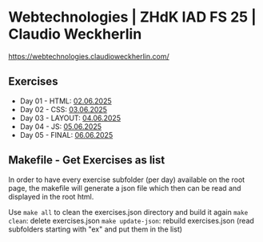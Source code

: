 # Webtechnologies | ZHdK IAD FS 25 | Claudio Weckherlin

https://webtechnologies.claudioweckherlin.com/

## Exercises

- Day 01 - HTML: [02.06.2025](/ex01_02_06_25_html/)
- Day 02 - CSS: [03.06.2025](/ex02_03_06_25_css/)
- Day 03 - LAYOUT: [04.06.2025](/ex03_04_06_25_layout/)
- Day 04 - JS: [05.06.2025](/ex04_05_06_25_js/)
- Day 05 - FINAL: [06.06.2025](/ex05_06_06_25_final/)

## Makefile - Get Exercises as list

In order to have every exercise subfolder (per day) available on the root page, the makefile will generate a json file which then can be read and displayed in the root html.

Use `make all` to clean the exercises.json directory and build it again
`make clean`: delete exercises.json
`make update-json`: rebuild exercises.json (read subfolders starting with "ex" and put them in the list)
